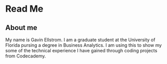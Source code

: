 # Read Me

## About me
My name is Gavin Ellstrom. I am a graduate student at the University of Florida pursing a degree in Business Analytics.
I am using this to show my some of the technical experience I have gained through coding projects from Codecademy.
